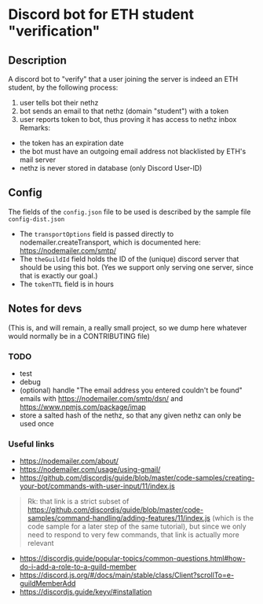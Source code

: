 Discord bot for ETH student "verification"
===

## Description
A discord bot to "verify" that a user joining the server is indeed an ETH student, by the following process:
1. user tells bot their nethz
2. bot sends an email to that nethz (domain "student") with a token
3. user reports token to bot, thus proving it has access to nethz inbox
Remarks:
- the token has an expiration date
- the bot must have an outgoing email address not blacklisted by ETH's mail server
- nethz is never stored in database (only Discord User-ID)

## Config
The fields of the `config.json` file to be used is described by the sample file `config-dist.json`
- The `transportOptions` field is passed directly to nodemailer.createTransport, which is documented here: https://nodemailer.com/smtp/
- The `theGuildId` field holds the ID of the (unique) discord server that should be using this bot. (Yes we support only serving one server, since that is exactly our goal.)
- The `tokenTTL` field is in hours

## Notes for devs
(This is, and will remain, a really small project, so we dump here whatever would normally be in a CONTRIBUTING file)

### TODO
- test
- debug
- (optional) handle "The email address you entered couldn't be found" emails with https://nodemailer.com/smtp/dsn/ and https://www.npmjs.com/package/imap
- store a salted hash of the nethz, so that any given nethz can only be used once

### Useful links
- https://nodemailer.com/about/
- https://nodemailer.com/usage/using-gmail/
- https://github.com/discordjs/guide/blob/master/code-samples/creating-your-bot/commands-with-user-input/11/index.js
> Rk: that link is a strict subset of  https://github.com/discordjs/guide/blob/master/code-samples/command-handling/adding-features/11/index.js (which is the code sample for a later step of the same tutorial), but since we only need to respond to very few commands, that link is actually more relevant
- https://discordjs.guide/popular-topics/common-questions.html#how-do-i-add-a-role-to-a-guild-member
- https://discord.js.org/#/docs/main/stable/class/Client?scrollTo=e-guildMemberAdd
- https://discordjs.guide/keyv/#installation
